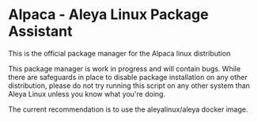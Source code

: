# Alpaca - Aleya Linux Package Assistant
This is the official package manager for the Alpaca linux distribution

This package manager is work in progress and will contain bugs. While there are safeguards in place to disable package installation on any other distribution, please do not try running this script on any other system than Aleya Linux unless you know what you're doing.

The current recommendation is to use the aleyalinux/aleya docker image.
